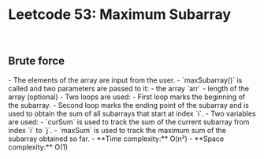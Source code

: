 <h1>Leetcode 53: Maximum Subarray</h1>
<br>
<h2>Brute force</h2>
    - The elements of the array are input from the user.
- `maxSubarray()` is called and two parameters are passed to it:
  - the array `arr`
  - length of the array (optional)
- Two loops are used:
  - First loop marks the beginning of the subarray.
  - Second loop marks the ending point of the subarray and is used to obtain the sum of all subarrays that start at index `i`.
- Two variables are used:
  - `curSum` is used to track the sum of the current subarray from index `i` to `j`.
  - `maxSum` is used to track the maximum sum of the subarray obtained so far.
- **Time complexity:** O(n²)  
- **Space complexity:** O(1)

